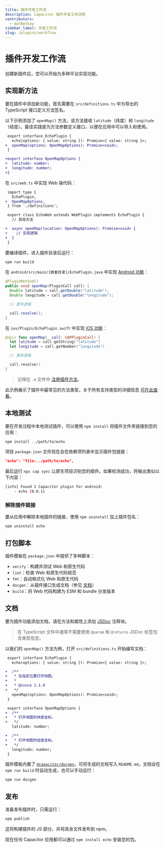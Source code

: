 ```yaml
---
title: 插件开发工作流
description: Capacitor 插件开发工作流程
contributors:
  - dotNetkow
sidebar_label: 开发工作流
slug: /plugins/workflow
---
```


# 插件开发工作流

创建新插件后，您可以开始为多种平台实现功能。

## 实现新方法

要在插件中添加新功能，首先需要在 `src/definitions.ts` 中为导出的 TypeScript 接口定义方法签名。

以下示例添加了 `openMap()` 方法，该方法接收 `latitude`（纬度）和 `longitude`（经度）。最佳实践是为方法参数定义接口，以便在应用中可以导入和使用。

```diff
 export interface EchoPlugin {
   echo(options: { value: string }): Promise<{ value: string }>;
+  openMap(options: OpenMapOptions): Promise<void>;
 }

+export interface OpenMapOptions {
+  latitude: number;
+  longitude: number;
+}
```

在 `src/web.ts` 中实现 Web 端代码：

```diff
 import type {
   EchoPlugin,
+  OpenMapOptions,
 } from './definitions';

 export class EchoWeb extends WebPlugin implements EchoPlugin {
   // 其他方法

+  async openMap(location: OpenMapOptions): Promise<void> {
+    // 实现逻辑
+  }
 }
```

要编译插件，进入插件目录后运行：

```bash
npm run build
```

在 `android/src/main/[嵌套目录]/EchoPlugin.java` 中实现 [Android 功能](./android)：

```java
@PluginMethod()
public void openMap(PluginCall call) {
  Double latitude = call.getDouble("latitude");
  Double longitude = call.getDouble("longitude");

  // 更多逻辑

  call.resolve();
}
```

在 `ios/Plugin/EchoPlugin.swift` 中实现 [iOS 功能](./ios)：

```swift
@objc func openMap(_ call: CAPPluginCall) {
  let latitude = call.getString("latitude")
  let longitude = call.getNumber("longitude")

  // 更多逻辑

  call.resolve()
}
```

> 记得在 `.m` 文件中 [注册插件方法](/plugins/creating-plugins/ios-guide.md#export-to-capacitor)。

此示例展示了插件中最常见的方法类型，关于所有支持类型的详细信息 [可在此查看](/plugins/creating-plugins/method-types.md)。

## 本地测试

要在开发过程中本地测试插件，可以使用 `npm install` 将插件文件夹链接到您的应用：

```bash
npm install ../path/to/echo
```

项目 `package.json` 文件现在会在依赖项列表中显示插件包链接：

```json
"echo": "file:../path/to/echo",
```

最后运行 `npx cap sync` 让原生项目识别您的插件。如果检测成功，将输出类似以下内容：

```bash
[info] Found 1 Capacitor plugin for android:
    - echo (0.0.1)
```

### 解除插件链接

要从应用中解除本地插件的链接，使用 `npm uninstall` 加上插件包名：

```bash
npm uninstall echo
```

## 打包脚本

插件模板在 `package.json` 中提供了多种脚本：

- `verify`：构建并测试 Web 和原生代码
- `lint`：检查 Web 和原生代码规范
- `fmt`：自动格式化 Web 和原生代码
- `docgen`：从插件接口生成文档（参见 [文档](#文档)）
- `build`：将 Web 代码构建为 ESM 和 bundle 分发版本

## 文档

要为插件功能添加文档，请在方法和属性上添加 [JSDoc](https://jsdoc.app) 注释块。

> 在 TypeScript 文件中通常不需要使用 `@param` 和 `@returns` JSDoc 标签包含类型信息。

以我们的 `openMap()` 方法为例，打开 `src/definitions.ts` 开始编写文档：

```diff
 export interface EchoPlugin {
   echo(options: { value: string }): Promise<{ value: string }>;

+  /**
+   * 在指定位置打开地图。
+   *
+   * @since 1.1.0
+   */
   openMap(options: OpenMapOptions): Promise<void>;
 }

 export interface OpenMapOptions {
+  /**
+   * 打开地图的纬度坐标。
+   */
   latitude: number;

+  /**
+   * 打开地图的经度坐标。
+   */
   longitude: number;
 }
```

插件模板内置了 [`@capacitor/docgen`](https://github.com/ionic-team/capacitor-docgen)，可将生成的文档写入 `README.md`。文档会在 `npm run build` 时自动生成，也可以手动运行：

```bash
npm run docgen
```

## 发布

准备发布插件时，只需运行：

```bash
npm publish
```

这将构建插件的 JS 部分，并将其余文件发布到 npm。

现在任何 Capacitor 应用都可以通过 `npm install echo` 安装您的包。